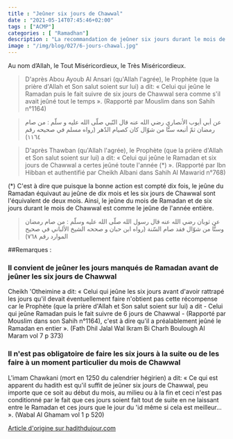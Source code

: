 ```yaml
---
title : "Jeûner six jours de Chawwal"
date : "2021-05-14T07:45:46+02:00"
tags : ["ACMP"]
categories : [ "Ramadhan"]
description : "La recommandation de jeûner six jours durant le mois de Chawwal"
image : "/img/blog/027/6-jours-chawal.jpg"
---
```



Au nom d’Allah, le Tout Miséricordieux, le Très Miséricordieux.

>D'après Abou Ayoub Al Ansari (qu'Allah l'agrée), le Prophète (que la prière
>d'Allah et Son salut soient sur lui) a dit: « Celui qui jeûne le Ramadan puis
>le fait suivre de six jours de Chawwal sera comme s'il avait jeûné tout le
>temps ». (Rapporté par Mouslim dans son Sahih n°1164)


>عن أبي أيوب الأنصاري رضي الله عنه قال النّبي صلّى الله عليه و سلّم : من صام
>رمضان ثمّ أتبعه ستًّا من شوّال كان كصيام الدّهر (رواه مسلم في صحيحه رقم ١١٦٤)


>D'après Thawban (qu'Allah l'agrée), le Prophète (que la prière d'Allah et Son
>salut soient sur lui) a dit: « Celui qui jeûne le Ramadan et six jours de
>Chawwal a certes jeûné toute l'année (*) ». (Rapporté par Ibn Hibban et
>authentifié par Cheikh Albani dans Sahih Al Mawarid n°768)

(*) C'est à dire que puisque la bonne action est compté dix fois, le jeûne du
Ramadan équivaut au jeûne de dix mois et les six jours de Chawwal sont
l'équivalent de deux mois. Ainsi, le jeûne du mois de Ramadan et de six jours
durant le mois de Chawwal est comme le jeûne de l'année entière.


>عن ثوبان رضي الله عنه قال رسول الله صلّى الله عليه وسلّم : من صام رمضان وستًّا
>من شوّال فقد صام السّنة (رواه ابن حبان و صححه الشيخ الألباني في صحيح الموارد
>رقم ٧٦٨)

##Remarques :

### Il convient de jeûner les jours manqués de Ramadan avant de jeûner les six jours de Chawwal

Cheikh 'Otheimine a dit: « Celui qui jeûne les six jours avant d'avoir rattrapé
les jours qu'il devait éventuellement faire n'obtient pas cette récompense car
le Prophète (que la prière d'Allah et Son salut soient sur lui) a dit - Celui
qui jeûne Ramadan puis le fait suivre de 6 jours de Chawwal - (Rapporté par
Mouslim dans son Sahih n°1164), c'est à dire qu'il a préalablement jeûné le
Ramadan en entier ». (Fath Dhil Jalal Wal Ikram Bi Charh Boulough Al Maram vol 7
p 373)

### Il n'est pas obligatoire de faire les six jours à la suite ou de les faire à un moment particulier du mois de Chawwal

L'imam Chawkani (mort en 1250 du calendrier hégirien) a dit: « Ce qui est
apparent du hadith est qu'il suffit de jeûner six jours de Chawwal, peu importe
que ce soit au début du mois, au milieu ou à la fin et ceci n'est pas
conditionné par le fait que ces jours soient fait tout de suite en ne laissant
entre le Ramadan et ces jours que le jour du 'id même si cela est meilleur... ».
(Wabal Al Ghamam vol 1 p 520)

[Article d'origine sur hadithdujour.com](http://www.hadithdujour.com/hadiths/hadith-sur-Les-6-jours-de-Chawal_614.asp)
